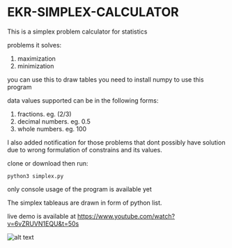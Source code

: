 # EKR-SIMPLEX-CALCULATOR

This is a simplex problem calculator for statistics

problems it solves:
  1. maximization
  2. minimization
 
you can use this to draw tables
you need to install
numpy to use this program


data values supported can be in the following forms:
  1. fractions. eg. (2/3)
  2. decimal numbers. eg. 0.5
  3. whole numbers. eg. 100
  
I also added notification for those problems that dont possibly have solution due to wrong formulation of constrains and its values.

clone or download then run:

`python3 simplex.py`


only console usage of the program is available yet

The simplex tableaus are drawn in form of python list.

live demo is available at https://www.youtube.com/watch?v=6vZRUVN1EQU&t=50s

![alt text](https://github.com/kimutaiRop/EKR-SIMPLEX-PROBLEM-CALCULATOR/blob/master/Screenshot%20from%202018-12-12%2017-58-27.png)
